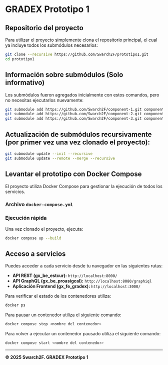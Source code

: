 # GRADEX Prototipo 1

## Repositorio del proyecto

Para utilizar el proyecto simplemente clona el repositorio principal, el cual ya incluye todos los submódulos necesarios:

```bash
git clone --recursive https://github.com/Swarch2F/prototipo1.git
cd prototipo1
```

## Información sobre submódulos (Solo informativo)

Los submódulos fueron agregados inicialmente con estos comandos, pero no necesitas ejecutarlos nuevamente:

```bash
git submodule add https://github.com/Swarch2F/component-1.git components/component-1
git submodule add https://github.com/Swarch2F/component-2.git components/component-2
git submodule add https://github.com/Swarch2F/component-3.git components/component-3
```

## Actualización de submódulos recursivamente (por primer vez una vez clonado el proyecto):

```bash
git submodule update --init --recursive
git submodule update --remote --merge --recursive
```


## Levantar el prototipo con Docker Compose

El proyecto utiliza Docker Compose para gestionar la ejecución de todos los servicios.

### Archivo `docker-compose.yml`


### Ejecución rápida

Una vez clonado el proyecto, ejecuta:

```bash
docker compose up --build
```

## Acceso a servicios

Puedes acceder a cada servicio desde tu navegador en las siguientes rutas:

* **API REST (gx\_be\_estcur):** `http://localhost:8000/`
* **API GraphQL (gx\_be\_proasigcal):** `http://localhost:8080/graphiql`
* **Aplicación Frontend (gx\_fe\_gradex):** `http://localhost:3000/`

Para verificar el estado de los contenedores utiliza:

```bash
docker ps
```

Para pausar un contenedor utiliza el siguiente comando:
```bash
docker compose stop <nombre del contenedor>
```
Para volver a ejecutar un contenedor pausado utiliza el siguiente comando:
```bash
docker compose start <nombre del contenedor>
```
---
**© 2025 Swarch2F. GRADEX Prototipo 1**
